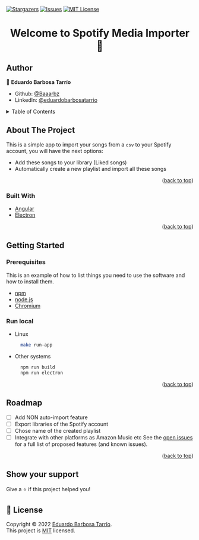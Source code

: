 [![Stargazers][stars-shield]][stars-url]
[![Issues][issues-shield]][issues-url]
[![MIT License][license-shield]][license-url]

[//]: # ([![LinkedIn][linkedin-shield]][linkedin-url])
<h1 align="center">Welcome to Spotify Media Importer 👋</h1>

## Author

👤 **Eduardo Barbosa Tarrío**

* Github: [@Baaarbz](https://github.com/Baaarbz)
* LinkedIn: [@eduardobarbosatarrio](https://linkedin.com/in/eduardobarbosatarrio)

<!-- TABLE OF CONTENTS -->
<details>
  <summary>Table of Contents</summary>
  <ol>
    <li>
      <a href="#about-the-project">About The Project</a>
      <ul>
        <li><a href="#built-with">Built With</a></li>
      </ul>
    </li>
    <li>
      <a href="#getting-started">Getting Started</a>
      <ul>
        <li><a href="#prerequisites">Prerequisites</a></li>
        <li><a href="#installation">Installation</a></li>
        <li><a href="#runlocal">Run local</a></li>
      </ul>
    </li>
    <li><a href="#usage">Usage</a></li>
    <li><a href="#license">License</a></li>
  </ol>
</details>

<!-- ABOUT THE PROJECT -->

## About The Project

This is a simple app to import your songs from a `csv` to your Spotify account, you will have the next options:

- Add these songs to your library (Liked songs)
- Automatically create a new playlist and import all these songs

<p align="right">(<a href="#top">back to top</a>)</p>

### Built With

* [Angular](https://angular.io/)
* [Electron](https://github.com/electron/electron)

<p align="right">(<a href="#top">back to top</a>)</p>

<!-- GETTING STARTED -->

## Getting Started

### Prerequisites

This is an example of how to list things you need to use the software and how to install them.

* [npm](https://www.npmjs.com/)
* [node.js](https://nodejs.org/en/)
* [Chromium](https://www.chromium.org/chromium-projects/)

### Run local

- Linux
  ```bash
    make run-app
  ```
- Other systems
  ```bash
    npm run build
    npm run electron
  ```

<p align="right">(<a href="#top">back to top</a>)</p>

<!-- ROADMAP -->

## Roadmap

- [ ] Add NON auto-import feature
- [ ] Export libraries of the Spotify account
- [ ] Chose name of the created playlist
- [ ] Integrate with other platforms as Amazon Music etc
See the [open issues](https://github.com/Baaarbz/spotify-media-importer/issues) for a full list of proposed features (and
known issues).

<p align="right">(<a href="#top">back to top</a>)</p>

## Show your support

Give a ⭐️ if this project helped you!

## 📝 License

Copyright © 2022 [Eduardo Barbosa Tarrío](https://github.com/Baaarbz). <br/>
This project is [MIT](https://github.com/Baaarbz/spotify-media-importer/blob/main/LICENSE) licensed. <br/>

<!-- MARKDOWN LINKS & IMAGES -->
<!-- https://www.markdownguide.org/basic-syntax/#reference-style-links -->

[stars-shield]: https://img.shields.io/github/stars/Baaarbz/spotify-media-importer.svg?style=for-the-badge

[stars-url]: https://github.com/Baaarbz/spotify-media-importer/stargazers

[issues-shield]: https://img.shields.io/github/issues/Baaarbz/spotify-media-importer.svg?style=for-the-badge

[issues-url]: https://github.com/Baaarbz/spotify-media-importer/issues

[license-shield]: https://img.shields.io/github/license/Baaarbz/spotify-media-importer.svg?style=for-the-badge

[license-url]: https://github.com/Baaarbz/spotify-media-importer/blob/main/LICENSE.txt

[linkedin-shield]: https://img.shields.io/badge/LinkedIn-0077B5?style=for-the-badge&logo=linkedin&logoColor=white

[linkedin-url]: https://linkedin.com/in/eduardobarbosatarrio
